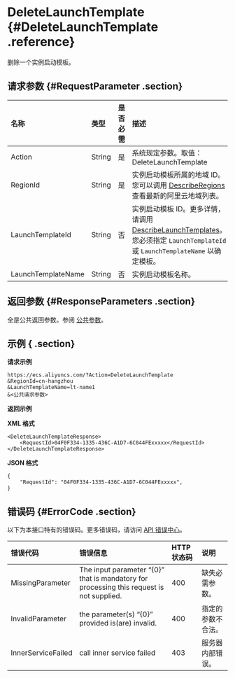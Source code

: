 # DeleteLaunchTemplate {#DeleteLaunchTemplate .reference}

删除一个实例启动模板。

## 请求参数 {#RequestParameter .section}

|名称|类型|是否必需|描述|
|:-|:-|:---|:-|
|Action|String|是|系统规定参数。取值：DeleteLaunchTemplate|
|RegionId|String|是|实例启动模板所属的地域 ID。您可以调用 [DescribeRegions](intl.zh-CN/API参考/地域/DescribeRegions.md#) 查看最新的阿里云地域列表。|
|LaunchTemplateId|String|否|实例启动模板 ID。更多详情，请调用 [DescribeLaunchTemplates](intl.zh-CN/API参考/启动模板/DescribeLaunchTemplates.md#)。您必须指定 `LaunchTemplateId` 或 `LaunchTemplateName` 以确定模板。|
|LaunchTemplateName|String|否|实例启动模板名称。|

## 返回参数 {#ResponseParameters .section}

全是公共返回参数。参阅 [公共参数](intl.zh-CN/API参考/调用方式/公共参数.md#commonResponseParameters)。

## 示例 { .section}

**请求示例** 

```
https://ecs.aliyuncs.com/?Action=DeleteLaunchTemplate
&RegionId=cn-hangzhou
&LaunchTemplateName=lt-name1
&<公共请求参数>
```

**返回示例** 

**XML 格式**

```
<DeleteLaunchTemplateResponse>
    <RequestId>04F0F334-1335-436C-A1D7-6C044FExxxxx</RequestId>
</DeleteLaunchTemplateResponse>
```

 **JSON 格式** 

```
{
    "RequestId": "04F0F334-1335-436C-A1D7-6C044FExxxxx",
}
```

## 错误码 {#ErrorCode .section}

以下为本接口特有的错误码。更多错误码，请访问 [API 错误中心](https://error-center.alibabacloud.com/status/product/Ecs)。

|错误代码|错误信息|HTTP 状态码|说明|
|:---|:---|:-------|:-|
|MissingParameter|The input parameter “\{0\}” that is mandatory for processing this request is not supplied.|400|缺失必需参数。|
|InvalidParameter|the parameter\(s\) “\{0\}” provided is\(are\) invalid.|400|指定的参数不合法。|
|InnerServiceFailed|call inner service failed|403|服务器内部错误。|

